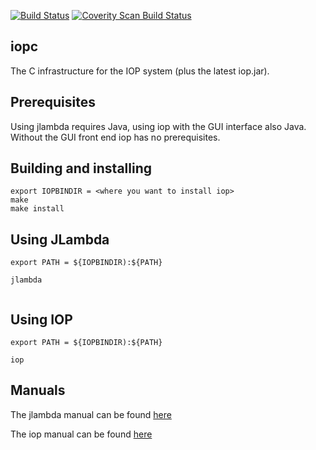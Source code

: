 
[![Build Status](https://travis-ci.org/SRI-CSL/iopc.svg?branch=master)](https://travis-ci.org/SRI-CSL/iopc)
[![Coverity Scan Build Status](https://scan.coverity.com/projects/5280/badge.svg)](https://scan.coverity.com/projects/5280)


## iopc


The C infrastructure for the IOP system (plus the latest iop.jar).

## Prerequisites

Using jlambda requires Java, using iop with the GUI interface also Java.
Without the GUI front end iop has no prerequisites.

## Building and installing 

```
export IOPBINDIR = <where you want to install iop>
make
make install
```

## Using JLambda

```
export PATH = ${IOPBINDIR):${PATH}

jlambda


```

## Using IOP 

```
export PATH = ${IOPBINDIR):${PATH}

iop

```

## Manuals

The jlambda manual can be found [here](https://github.com/SRI-CSL/iopc/blob/master/doc/jlambda_manual.pdf?raw=true)

The iop manual can be found [here](https://github.com/SRI-CSL/iopc/blob/master/doc/iop_manual.pdf?raw=true)








